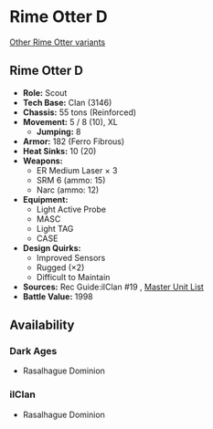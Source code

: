 # Rime Otter D 

[Other Rime Otter variants](../rime_otter.md) 

## Rime Otter D 

- **Role:** Scout 
- **Tech Base:** Clan (3146) 
- **Chassis:** 55 tons (Reinforced) 
- **Movement:** 5 / 8 (10), XL 
  - **Jumping:** 8 
- **Armor:** 182 (Ferro Fibrous) 
- **Heat Sinks:** 10 (20) 
- **Weapons:** 
  - ER Medium Laser × 3 
  - SRM 6 (ammo: 15) 
  - Narc (ammo: 12) 
- **Equipment:** 
  - Light Active Probe 
  - MASC 
  - Light TAG 
  - CASE 
- **Design Quirks:** 
  - Improved Sensors 
  - Rugged (×2) 
  - Difficult to Maintain 
- **Sources:** Rec Guide:ilClan #19 , [Master Unit List](http://masterunitlist.info/Unit/Details/8313) 
- **Battle Value:** 1998 

## Availability 

### Dark Ages 

- Rasalhague Dominion 

### ilClan 

- Rasalhague Dominion 

